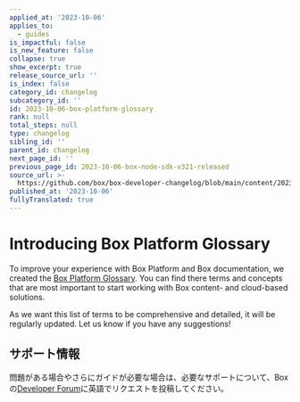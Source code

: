 ```yaml
---
applied_at: '2023-10-06'
applies_to:
  - guides
is_impactful: false
is_new_feature: false
collapse: true
show_excerpt: true
release_source_url: ''
is_index: false
category_id: changelog
subcategory_id: ''
id: 2023-10-06-box-platform-glossary
rank: null
total_steps: null
type: changelog
sibling_id: ''
parent_id: changelog
next_page_id: ''
previous_page_id: 2023-10-06-box-node-sdk-v321-released
source_url: >-
  https://github.com/box/box-developer-changelog/blob/main/content/2023/10-06-box-platform-glossary.md
published_at: '2023-10-06'
fullyTranslated: true
---
```

# Introducing Box Platform Glossary

To improve your experience with Box Platform and Box documentation, we created the [Box Platform Glossary][1]. You can find there terms and concepts that are most important to start working with Box content- and cloud-based solutions.

<!-- more -->

As we want this list of terms to be comprehensive and detailed, it will be regularly updated. Let us know if you have any suggestions!

## サポート情報

問題がある場合やさらにガイドが必要な場合は、必要なサポートについて、Boxの[Developer Forum][2]に英語でリクエストを投稿してください。

[1]: g://getting-started/box-glossary

[2]: https://forum.box.com/
